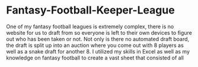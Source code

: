 # Fantasy-Football-Keeper-League
One of my fantasy football leagues is extremely complex, there is no website for us to draft from so everyone is left to their own devices to figure out who has been taken or not. Not only is there no automated draft board, the draft is split up into an auction where you come out with 8 players as well as a snake draft for another 8. I utilized my skills in Excel as well as my knowledge on fantasy football to create a vast sheet that consisted of all 
